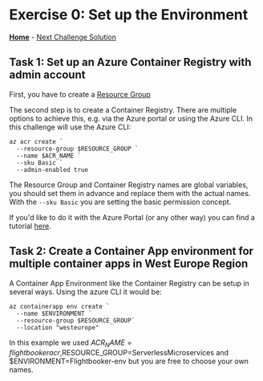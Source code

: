 # Exercise 0: Set up the Environment

**[Home](../README.md)** - [Next Challenge Solution](01-Build-and-push-locally-solution.md)

## Task 1: Set up an Azure Container Registry with admin account

First, you have to create a [Resource Group](https://learn.microsoft.com/en-us/azure/azure-resource-manager/management/manage-resource-groups-cli)

The second step is to create a Container Registry. There are multiple options to achieve this, e.g. via the Azure portal or using the Azure CLI. In this challenge will use the Azure CLI:

```
az acr create `
  --resource-group $RESOURCE_GROUP `
  --name $ACR_NAME `
  --sku Basic `
  --admin-enabled true
```

The Resource Group and Container Registry names are global variables, you should set them in advance and replace them with the actual names.
With the
`--sku Basic`
you are setting the basic permission concept.

If you'd like to do it with the Azure Portal (or any other way) you can find a tutorial [here](https://learn.microsoft.com/en-us/azure/container-registry/container-registry-get-started-portal?tabs=azure-cli).

## Task 2: Create a Container App environment for multiple container apps in West Europe Region

A Container App Environment like the Container Registry can be setup in several ways. Using the azure CLI it would be:

```
az containerapp env create `
  --name $ENVIRONMENT `
  --resource-group $RESOURCE_GROUP`
  --location "westeurope"
```

In this example we used $ACR_NAME=flightbookeracr,$RESOURCE_GROUP=ServerlessMicroservices and $ENVIRONMENT=Flightbooker-env but you are free to choose your own names.
